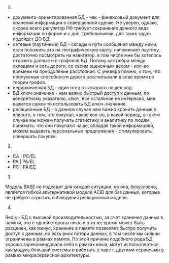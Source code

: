 1.  
- документо-ориентированная БД - чек - финансовый документ для хранения информации о совершенной сделке. Не уверен, однако, скорее всего регулятор РФ требует сохранение данного вида информации по форме и с доп. требованиями, для таких задач подойдет ДО БД.
- сетевые (паутинные) БД - склады и пути сообщения между ними, если положить это на географическую карту, напоминает паутину, достаточно посмотреть на навигатор, в том числе мне бы хотелось отразить данные и в графовой БД. Потому как ребра между складами и есть дороги, со своим оценочным весом - кол-во времени на преодоление расстояния. С универа помню, о том, что пропускные способности дорого рассчитывали в сове время по теории графов. 
- иерархическая БД - один отец от которого пошел род. 
- БД ключ-значение - нам важно быстрый доступ к данным, по конкретному указателю, ключ, все остальное не интересно, мне кажется самое то использовать БД ключ-значение. 
- реляционные БД - в данном случае нам важно хранить данные о клиенте, о том, что покупал, какое кол-во, в какой период, в таком случае мы можем получать статистику и аналитику по людям, понимать. что они покупают чаще, обладая такой информацией, можем выдавать персональные предложения - стимулировать совершать покупки.  

2.
- CA | PC/EL  
- PA | PA/EL  
- PC | PA/EC  

3.  
Модель BASE не подходит для каждой ситуации, но она, безусловно, является гибкой альтернативой модели ACID для баз данных, которые не требуют строгого соблюдения реляционной модели.

4.
Redis - БД с высокой производительностью, за счет хранения данных в памяти, это с одной стороны плюс и в то же время может быть расценен, как минус, хранение в памяти позволяет быстро получить доступ к данным, но есть риск потери данных, в том числе мы сильно ограничены в рамках памяти. По этой причине подобного рода БД хорошо зарекомендовали себя в рамках кеша, могут использоваться, как модуль большой системы и работать в паре с другими сервисами в рамках микросервисной архитектуры.